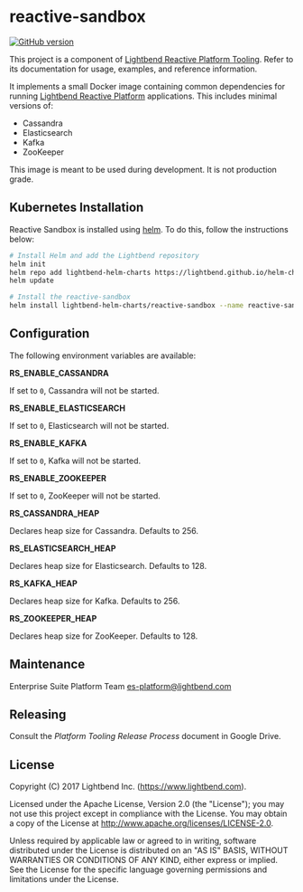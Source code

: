 # reactive-sandbox

[![GitHub version](https://img.shields.io/badge/version-0.2.0-blue.svg)](https://github.com/lightbend/reactive-sandbox/releases)

This project is a component of [Lightbend Reactive Platform Tooling](https://developer.lightbend.com/docs/reactive-platform-tooling/latest/). Refer to its documentation for usage, examples, and reference information.

It implements a small Docker image containing common dependencies for running [Lightbend Reactive Platform](https://www.lightbend.com/products/reactive-platform) applications. This includes minimal versions of:

* Cassandra
* Elasticsearch
* Kafka
* ZooKeeper

This image is meant to be used during development. It is not production grade.

## Kubernetes Installation

Reactive Sandbox is installed using [helm](https://helm.sh/). To do this, follow the instructions below:

```bash
# Install Helm and add the Lightbend repository
helm init
helm repo add lightbend-helm-charts https://lightbend.github.io/helm-charts
helm update

# Install the reactive-sandbox
helm install lightbend-helm-charts/reactive-sandbox --name reactive-sandbox
```

## Configuration

The following environment variables are available:

**RS_ENABLE_CASSANDRA**

If set to `0`, Cassandra will not be started.

**RS_ENABLE_ELASTICSEARCH**

If set to `0`, Elasticsearch will not be started.

**RS_ENABLE_KAFKA**

If set to `0`, Kafka will not be started.

**RS_ENABLE_ZOOKEEPER**

If set to `0`, ZooKeeper will not be started.

**RS_CASSANDRA_HEAP**

Declares heap size for Cassandra. Defaults to 256.

**RS_ELASTICSEARCH_HEAP**

Declares heap size for Elasticsearch. Defaults to 128.

**RS_KAFKA_HEAP**

Declares heap size for Kafka. Defaults to 256.

**RS_ZOOKEEPER_HEAP**

Declares heap size for ZooKeeper. Defaults to 128.

## Maintenance

Enterprise Suite Platform Team <es-platform@lightbend.com>

## Releasing

Consult the _Platform Tooling Release Process_ document in Google Drive.

## License

Copyright (C) 2017 Lightbend Inc. (https://www.lightbend.com).

Licensed under the Apache License, Version 2.0 (the "License"); you may not use this project except in compliance with the License. You may obtain a copy of the License at http://www.apache.org/licenses/LICENSE-2.0.

Unless required by applicable law or agreed to in writing, software distributed under the License is distributed on an "AS IS" BASIS, WITHOUT WARRANTIES OR CONDITIONS OF ANY KIND, either express or implied. See the License for the specific language governing permissions and limitations under the License.

